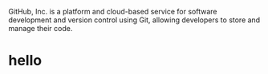 <html>
<head>
</head>
<body>
  <p>GitHub, Inc. is a platform and cloud-based service for software development and version control using Git, allowing developers to store and manage their code.</p>
  <h1>hello</h1>
</body>
</html>
